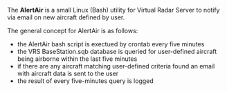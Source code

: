 The <b>AlertAir</b> is a small Linux (Bash) utility for Virtual Radar Server to notify via email on new aircraft defined by user.

The general concept for AlertAir is as follows:
* the AlertAir bash script is exectued by crontab every five minutes
* the VRS BaseStation.sqb database is queried for user-defined aircraft being airborne within the last five minutes
* if there are any aircraft matching user-defined criteria found an email with aircraft data is sent to the user
* the result of every five-minutes query is logged
